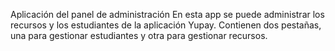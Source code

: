 Aplicación del panel de administración
En esta app se puede administrar los recursos y los estudiantes de la aplicación Yupay.
Contienen dos pestañas, una para gestionar estudiantes y otra para gestionar recursos.

